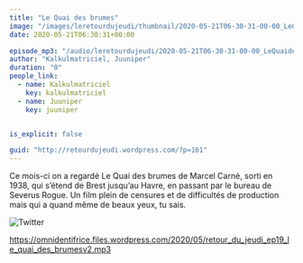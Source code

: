 ```yaml
---
title: "Le Quai des brumes"
image: "/images/leretourdujeudi/thumbnail/2020-05-21T06-30-31-00-00_LeQuaidesbrumes.jpg"
date: 2020-05-21T06:30:31+00:00

episode_mp3: "/audio/leretourdujeudi/2020-05-21T06-30-31-00-00_LeQuaidesbrumes.mp3"
author: "Kalkulmatriciel, Juuniper"
duration: "0"
people_link: 
  - name: Kalkulmatriciel
    key: kalkulmatriciel
  - name: Juuniper
    key: juuniper


is_explicit: false

guid: "http://retourdujeudi.wordpress.com/?p=161"
---
```


<PodcastHeader/>

<!-- ECRIRE LA DESCRIPTION DE L'EPISODE SOUS CETTE LIGNE -->
<p>Ce mois-ci on a regardé Le Quai des brumes de Marcel Carné, sorti en 1938, qui s’étend de Brest jusqu’au Havre, en passant par le bureau de Severus Rogue. Un film plein de censures et de difficultés de production mais qui a quand même de beaux yeux, tu sais.</p>
<p><img src="/resources/leretourdujeudi/2020-05-21T06-30-31-00-00_LeQuaidesbrumes/twitter.jpg" alt="Twitter"></p>
<p><a href="https://omnidentifrice.files.wordpress.com/2020/05/retour_du_jeudi_ep19_le_quai_des_brumesv2.mp3" rel="nofollow">https://omnidentifrice.files.wordpress.com/2020/05/retour_du_jeudi_ep19_le_quai_des_brumesv2.mp3</a></p>


